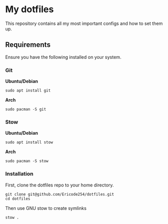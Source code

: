# My dotfiles
This repository contains all my most important configs and how to set them up.

## Requirements
Ensure you have the following installed on your system.

### Git
**Ubuntu/Debian**
```ubuntu
sudo apt install git
```

**Arch**
```arch
sudo pacman -S git
```

### Stow
**Ubuntu/Debian**
```ubuntu
sudo apt install stow
```

**Arch**
```arch
sudo pacman -S stow
```
### Installation
First, clone the dotfiles repo to your home directory.

```
git clone git@github.com/Ericode254/dotfiles.git
cd dotfiles
```
Then use GNU stow to create symlinks

```
stow .
```


